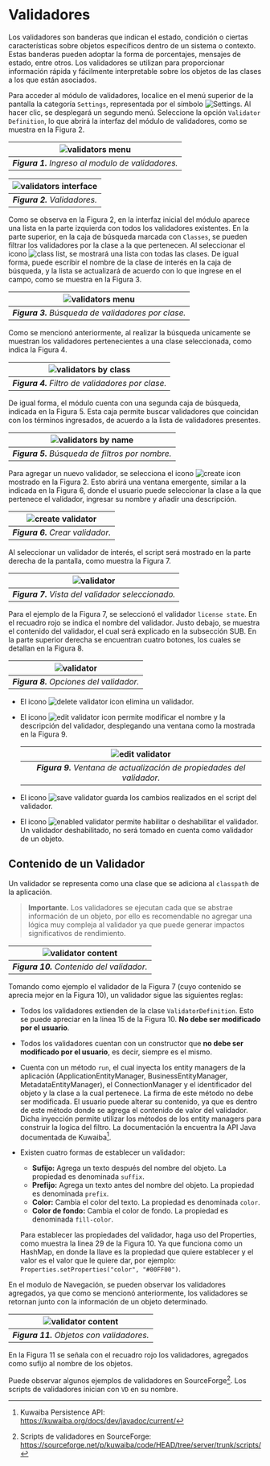 # Validadores

Los validadores son banderas que indican el estado, condición o ciertas características sobre objetos específicos dentro de un sistema o contexto. Estas banderas pueden adoptar la forma de porcentajes, mensajes de estado, entre otros. Los validadores se utilizan para proporcionar información rápida y fácilmente interpretable sobre los objetos de las clases a los que están asociados.

Para acceder al módulo de validadores, localice en el menú superior de la pantalla la categoría `Settings`, representada por el símbolo ![Settings](images/icons/settings_icon.png). Al hacer clic, se desplegará un segundo menú. Seleccione la opción `Validator Definition`, lo que abrirá la interfaz del módulo de validadores, como se muestra en la Figura 2.

| ![validators menu](images/validators_menu.png) |
| :--: |
| ***Figura 1.** Ingreso al modulo de validadores.* |

| ![validators interface](images/validators_interface.png) |
| :--: |
| ***Figura 2.** Validadores.* |

Como se observa en la Figura 2, en la interfaz inicial del módulo aparece una lista en la parte izquierda con todos los validadores existentes. En la parte superior, en la caja de búsqueda marcada con `Classes`, se pueden filtrar los validadores por la clase a la que pertenecen. Al seleccionar el icono ![class list](images/icons/class_list.png), se mostrará una lista con todas las clases. De igual forma, puede escribir el nombre de la clase de interés en la caja de búsqueda, y la lista se actualizará de acuerdo con lo que ingrese en el campo, como se muestra en la Figura 3.

| ![validators menu](images/filter_search.png) |
| :--: |
| ***Figura 3.** Búsqueda de validadores por clase.* |

Como se mencionó anteriormente, al realizar la búsqueda unicamente se muestran los validadores pertenecientes a una clase seleccionada, como indica la Figura 4.

| ![validators by class](images/validators_by_class.png) |
| :--: |
| ***Figura 4.** Filtro de validadores por clase.* |

De igual forma, el módulo cuenta con una segunda caja de búsqueda, indicada en la Figura 5. Esta caja permite buscar validadores que coincidan con los términos ingresados, de acuerdo a la lista de validadores presentes.

| ![validators by name](images/second_filter_search.png) |
| :--: |
| ***Figura 5.** Búsqueda de filtros por nombre.* |

Para agregar un nuevo validador, se selecciona el icono ![create icon](images/icons/create_validator_icon.png) mostrado en la Figura 2. Esto abrirá una ventana emergente, similar a la indicada en la Figura 6, donde el usuario puede seleccionar la clase a la que pertenece el validador, ingresar su nombre y añadir una descripción.

| ![create validator](images/create_validator.png) |
| :--: |
| ***Figura 6.** Crear validador.* |

Al seleccionar un validador de interés, el script será mostrado en la parte derecha de la pantalla, como muestra la Figura 7. 

| ![validator](images/validator.png) |
| :--: |
| ***Figura 7.** Vista del validador seleccionado.* |

Para el ejemplo de la Figura 7, se seleccionó el validador `license state`. En el recuadro rojo se indica el nombre del validador. Justo debajo, se muestra el contenido del validador, el cual será explicado en la subsección SUB. En la parte superior derecha se encuentran cuatro botones, los cuales se detallan en la Figura 8.

| ![validator](images/validator_options.png) |
| :--: |
| ***Figura 8.** Opciones del validador.* |

* El icono ![delete validator icon](images/icons/delete_validator_icon.png) elimina un validador.
* El icono ![edit validator icon](images/icons/set_validator_icon.png) permite modificar el nombre y la descripción del validador, desplegando una ventana como la mostrada en la Figura 9.

    | ![edit validator](images/update_validator.png) |
    | :--: |
    | ***Figura 9.** Ventana de actualización de propiedades del validador.* |

* El icono ![save validator](images/icons/save_validator.png) guarda los cambios realizados en el script del validador.
* El icono ![enabled validator](images/icons/enabled_validator_icon.png) permite habilitar o deshabilitar el validador. Un validador deshabilitado, no será tomado en cuenta como validador de un objeto.

## Contenido de un Validador

Un validador se representa como una clase que se adiciona al `classpath` de la aplicación.

> **Importante.** Los validadores se ejecutan cada que se abstrae información de un objeto, por ello es recomendable no agregar una lógica muy compleja al validador ya que puede generar impactos significativos de rendimiento.

| ![validator content](images/validator_content.png) |
| :--: |
| ***Figura 10.** Contenido del validador.* |

Tomando como ejemplo el validador de la Figura 7 (cuyo contenido se aprecia mejor en la Figura 10), un validador sigue las siguientes reglas:

* Todos los validadores extienden de la clase `ValidatorDefinition`. Esto se puede apreciar en la linea 15 de la Figura 10. **No debe ser modificado por el usuario**.
* Todos los validadores cuentan con un constructor que **no debe ser modificado por el usuario**, es decir, siempre es el mismo.
* Cuenta con un método `run`, el cual inyecta los entity managers de la aplicación (ApplicationEntityManager, BusinessEntityManager, MetadataEntityManager), el ConnectionManager y el identificador del objeto y la clase a la cual pertenece. La firma de este método no debe ser modificada. El usuario puede alterar su contenido, ya que es dentro de este método donde se agrega el contenido de valor del validador. Dicha inyección permite utilizar los métodos de los entity managers para construir la logica del filtro. La documentación la encuentra la API Java documentada de Kuwaiba[^API].
* Existen cuatro formas de establecer un validador:
  * **Sufijo:** Agrega un texto después del nombre del objeto. La propiedad es denominada `suffix`.
  * **Prefijo:** Agrega un texto antes del nombre del objeto. La propiedad es denominada `prefix`.
  * **Color:** Cambia el color del texto. La propiedad es denominada `color`.
  * **Color de fondo:** Cambia el color de fondo. La propiedad es denominada `fill-color`.
  
  Para establecer las propiedades del validador, haga uso del Properties, como muestra la linea 29 de la Figura 10. Ya que funciona como un HashMap, en donde la llave es la propiedad que quiere establecer y el valor es el valor que le quiere dar, por ejemplo: `Properties.setProperties("color", "#00FF00")`.

En el modulo de Navegación, se pueden observar los validadores agregados, ya que como se mencionó anteriormente, los validadores se retornan junto con la información de un objeto determinado.

| ![validator content](images/objects_validators.png) |
| :--: |
| ***Figura 11.** Objetos con validadores.* |

En la Figura 11 se señala con el recuadro rojo los validadores, agregados como sufijo al nombre de los objetos.

Puede observar algunos ejemplos de validadores en SourceForge[^SourceForgeScripts]. Los scripts de validadores inician con `VD` en su nombre.

  [^API]: Kuwaiba Persistence API: https://kuwaiba.org/docs/dev/javadoc/current/
  [^SourceForgeScripts]: Scripts de validadores en SourceForge: https://sourceforge.net/p/kuwaiba/code/HEAD/tree/server/trunk/scripts/